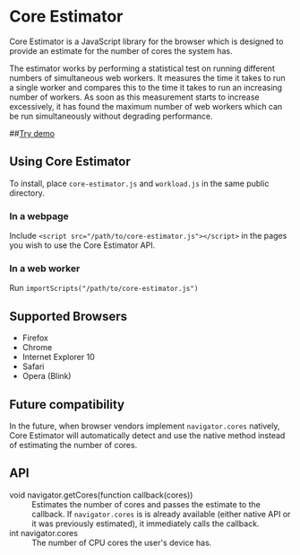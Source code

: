 Core Estimator
==============

Core Estimator is a JavaScript library for the browser which is designed to provide an estimate for the number of cores the system has.

The estimator works by performing a statistical test on running different numbers of simultaneous web workers. It measures the time it takes to run a single worker and compares this to the time it takes to run an increasing number of workers. As soon as this measurement starts to increase excessively, it has found the maximum number of web workers which can be run simultaneously without degrading performance.

##[Try demo](http://wg.oftn.org/projects/core-estimator/demo/)

Using Core Estimator
--------------------

To install, place `core-estimator.js` and `workload.js` in the same public directory.

### In a webpage

Include `<script src="/path/to/core-estimator.js"></script>` in the pages you wish to use the Core Estimator API.

### In a web worker

Run `importScripts("/path/to/core-estimator.js")`

Supported Browsers
------------------

* Firefox
* Chrome
* Internet Explorer 10
* Safari
* Opera (Blink)

Future compatibility
--------------------

In the future, when browser vendors implement `navigator.cores` natively, Core Estimator will automatically detect and use the native method instead of estimating the number of cores.


API
---

<dl>
	<dt>void navigator.getCores(function callback(cores))<dt>
	<dd>Estimates the number of cores and passes the estimate to the callback. If <code>navigator.cores</code> is is already available (either native API or it was previously estimated), it immediately calls the callback.</dd>
	<dt>int navigator.cores<dt>
	<dd>The number of CPU cores the user's device has.</dd>
</dl>
